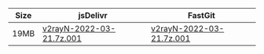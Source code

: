 |    Size   |     jsDelivr  | FastGit |
|  ---  |  ---  |  ---  |
| 19MB | [v2rayN-2022-03-21.7z.001](https://cdn.jsdelivr.net/gh/googleians/v2rayN-32@main/v2rayN-2022-03-21.7z.001) | [v2rayN-2022-03-21.7z.001](https://raw.fastgit.org/googleians/v2rayN-32/main/v2rayN-2022-03-21.7z.001) |

